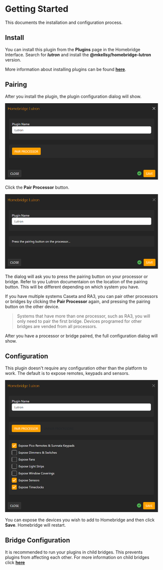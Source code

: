 # Getting Started
This documents the installation and configuration process.

## Install
You can install this plugin from the **Plugins** page in the Homebridge Interface. Search for ***lutron*** and install the **@mkellsy/homebridge-lutron** version.

More information about installing plugins can be found **[here](https://github.com/homebridge/homebridge-config-ui-x?tab=readme-ov-file#plugin-screen)**.

## Pairing
After you install the plugin, the plugin configuration dialog will show.

![](https://raw.githubusercontent.com/mkellsy/homebridge-lutron/refs/heads/main/docs/assets/Initial.png)

Click the **Pair Processor** button.

![](https://raw.githubusercontent.com/mkellsy/homebridge-lutron/refs/heads/main/docs/assets/Association.png)

The dialog will ask you to press the pairing button on your processor or bridge. Refer to you Lutron documentaion on the location of the pairing button. This will be different depending on which system you have.

If you have multiple systems Caseta and RA3, you can pair other processors or bridges by clicking the **Pair Processor** again, and pressing the pairing button on the other device.

> Systems that have more than one processor, such as RA3, you will only need to pair the first bridge. Devices programed for other bridges are vended from all processors.

After you have a processor or bridge paired, the full configuration dialog will show.

## Configuration
This plugin doesn't require any configuration other than the platform to work. The default is to expose remotes, keypads and sensors.

![](https://raw.githubusercontent.com/mkellsy/homebridge-lutron/refs/heads/main/docs/assets/Paired.png)

You can expose the devices you wish to add to Homebridge and then click **Save**. Homebridge will restart.

## Bridge Configuration
It is recommended to run your plugins in child bridges. This prevents plugins from affecting each other. For more information on child bridges click **[here](https://github.com/homebridge/homebridge/wiki/Child-Bridges)**